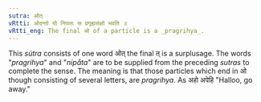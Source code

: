```yaml
---
sutra: ओत्
vRtti: ओदन्तो यो निपातः स प्रगृह्यसंज्ञो भवति ॥
vRtti_eng: The final ओ of a particle is a _pragrihya_.
---
```

This _sútra_ consists of one word ओत् the final त् is a surplusage. The words "_pragrihya_" and "_nipåta_" are to be supplied from the preceding _sutras_ to complete the sense. The meaning is that those particles which end in ओ though consisting of several letters, are _pragrihya_. As अहो अपेहि "Halloo, go away."
